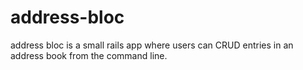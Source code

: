 # address-bloc

  address bloc is a small rails app where users can CRUD entries in an address book from the command line.
